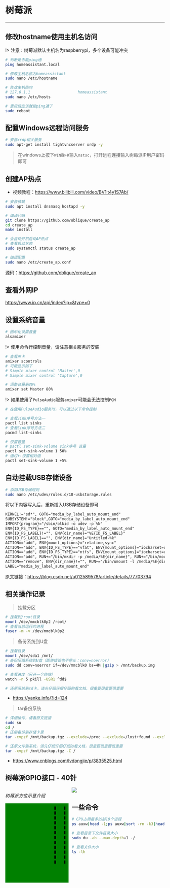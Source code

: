 # 树莓派

---

## 修改hostname使用主机名访问
!> 注意：树莓派默认主机名为raspberrypi，多个设备可能冲突
```bash
# 判断是否能ping通
ping homeassistant.local

# 修改主机名称为homeassistant
sudo nano /etc/hostname

# 修改主机指向
# 127.0.1.1                     homeassistant
sudo nano /etc/hosts

# 重启后应该就能ping通了
sudo reboot
```

## 配置Windows远程访问服务

```bash
# 安装xrdp相关服务 
sudo apt-get install tightvncserver xrdp -y
```

> 在windows上按下`WIN键+R`输入`mstsc`，打开远程连接输入树莓派IP用户密码即可

## 创建AP热点

- 视频教程：https://www.bilibili.com/video/BV1it4y1S7Ab/

```bash
# 安装依赖
sudo apt install dnsmasq hostapd -y

# 编译代码
git clone https://github.com/oblique/create_ap
cd create_ap
make install

# 会自动开机启动AP热点
# 查看启动状态
sudo systemctl status create_ap

# 编辑配置
sudo nano /etc/create_ap.conf
```

源码：https://github.com/oblique/create_ap

## 查看外网IP
https://www.ip.cn/api/index?ip=&type=0

## 设置系统音量
```bash
# 图形化设置音量
alsamixer
```
!> 使用命令行控制音量，请注意相关服务的安装
```bash
# 查看声卡
amixer scontrols
# 可能显示如下
# Simple mixer control 'Master',0
# Simple mixer control 'Capture',0

# 调整音量到80%
amixer set Master 80%
```
!> 如果使用了`PulseAudio`服务`amixer`可能会无法控制`PCM`
```bash
# 在使用PulseAudio服务时，可以通过以下命令控制

# 查看Sink序号方法一
pactl list sinks
# 查看Sink序号方法二
pacmd list-sinks

# 设置音量
# pactl set-sink-volume sink序号 音量
pactl set-sink-volume 1 50%
# 通过+-设置相对值
pactl set-sink-volume 1 +5%
```

## 自动挂载USB存储设备
```bash
# 添加USB存储规则
sudo nano /etc/udev/rules.d/10-usbstorage.rules
```
将以下内容写入后，重新插入USB存储设备即可
```txt
KERNEL!="sd*", GOTO="media_by_label_auto_mount_end"
SUBSYSTEM!="block",GOTO="media_by_label_auto_mount_end"
IMPORT{program}="/sbin/blkid -o udev -p %N"
ENV{ID_FS_TYPE}=="", GOTO="media_by_label_auto_mount_end"
ENV{ID_FS_LABEL}!="", ENV{dir_name}="%E{ID_FS_LABEL}"
ENV{ID_FS_LABEL}=="", ENV{dir_name}="Untitled-%k"
ACTION=="add", ENV{mount_options}="relatime,sync"
ACTION=="add", ENV{ID_FS_TYPE}=="vfat", ENV{mount_options}="iocharset=utf8,umask=000"
ACTION=="add", ENV{ID_FS_TYPE}=="ntfs", ENV{mount_options}="iocharset=utf8,umask=000"
ACTION=="add", RUN+="/bin/mkdir -p /media/%E{dir_name}", RUN+="/bin/mount -o $env{mount_options} /dev/%k /media/%E{dir_name}"
ACTION=="remove", ENV{dir_name}!="", RUN+="/bin/umount -l /media/%E{dir_name}", RUN+="/bin/rmdir /media/%E{dir_name}" 
LABEL="media_by_label_auto_mount_end"
```
原文链接：https://blog.csdn.net/u012589578/article/details/77703794

## 相关操作记录

> 挂载分区
```bash
# 挂载到/root目录
mount /dev/mmcblk0p2 /root/
# 查看当前运行的进程
fuser -m -v /dev/mmcblk0p2
``` 

> 备份系统到U盘
```bash
# 挂载目录
mount /dev/sda1 /mnt/
# 备份压缩系统到U盘（即使错误也不停止：conv=noerror）
sudo dd conv=noerror if=/dev/mmcblk0 bs=4M |gzip > /mnt/backup.img

# 查看进度（另开一个终端）
watch -n 5 pkill -USR1 ^dd$

# 还原系统到sd卡，请先仔细仔细仔细的看文档，很重要很重要很重要

```
- https://yanke.info/?id=124

> tar备份系统
```bash
# 详细操作，请看原文链接
sudo su
cd /
# 压缩备份到存储卡里
tar -cvpzf /mnt/backup.tgz --exclude=/proc --exclude=/lost+found --exclude=/mnt --exclude=/sys /

# 还原文件到系统，请先仔细仔细仔细的看文档，很重要很重要很重要
tar -xvpzf /mnt/backup.tgz -C /
```

- https://www.cnblogs.com/lvdongjie/p/3835525.html

## 树莓派GPIO接口 - 40针

<div style="width:200px;height:250px;float:left;margin-right:10px;">
    <h6 style="margin: 15px 0;">树莓派方位示意介绍</h6>
    <div style="background:green;height:100%;">
        <div style="width:25px;height:180px;
                border-left: 5px dashed black;
                    border-right: 5px dashed black;
            float:right;margin:10px;">
        </div>
    </div>
</div>
<img src="./img/pi-gpio.jpeg" />

## 一些命令
```bash
# CPU占用最多的前10个进程
ps auxw|head -1;ps auxw|sort -rn -k3|head -10

# 查看目录下文件目录大小
sudo du -ah --max-depth=1 ./

# 查看文件大小
ls -lh
```